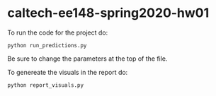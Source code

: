 # caltech-ee148-spring2020-hw01

To run the code for the project do: 

```
python run_predictions.py
```

Be sure to change the parameters at the top of the file. 

To genereate the visuals in the report do: 

```
python report_visuals.py
```
